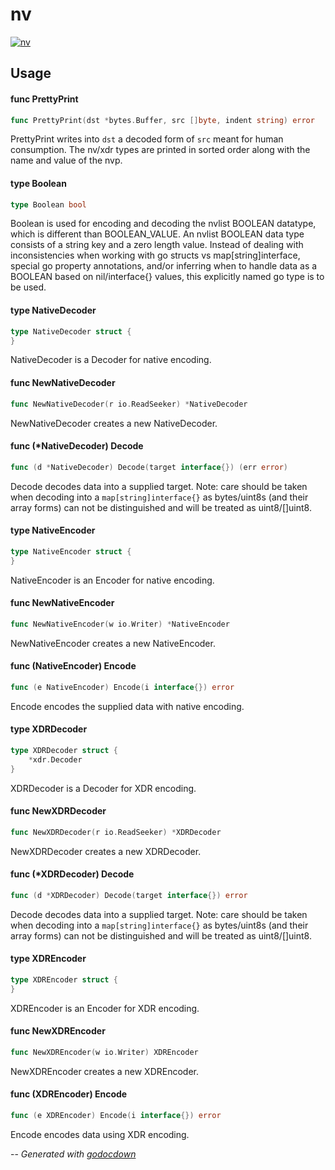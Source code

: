 # nv

[![nv](https://godoc.org/github.com/cerana/cerana/zfs/nv?status.svg)](https://godoc.org/github.com/cerana/cerana/zfs/nv)



## Usage

#### func  PrettyPrint

```go
func PrettyPrint(dst *bytes.Buffer, src []byte, indent string) error
```
PrettyPrint writes into `dst` a decoded form of `src` meant for human
consumption. The nv/xdr types are printed in sorted order along with the name
and value of the nvp.

#### type Boolean

```go
type Boolean bool
```

Boolean is used for encoding and decoding the nvlist BOOLEAN datatype, which is
different than BOOLEAN_VALUE. An nvlist BOOLEAN data type consists of a string
key and a zero length value. Instead of dealing with inconsistencies when
working with go structs vs map[string]interface, special go property
annotations, and/or inferring when to handle data as a BOOLEAN based on
nil/interface{} values, this explicitly named go type is to be used.

#### type NativeDecoder

```go
type NativeDecoder struct {
}
```

NativeDecoder is a Decoder for native encoding.

#### func  NewNativeDecoder

```go
func NewNativeDecoder(r io.ReadSeeker) *NativeDecoder
```
NewNativeDecoder creates a new NativeDecoder.

#### func (*NativeDecoder) Decode

```go
func (d *NativeDecoder) Decode(target interface{}) (err error)
```
Decode decodes data into a supplied target. Note: care should be taken when
decoding into a `map[string]interface{}` as bytes/uint8s (and their array forms)
can not be distinguished and will be treated as uint8/[]uint8.

#### type NativeEncoder

```go
type NativeEncoder struct {
}
```

NativeEncoder is an Encoder for native encoding.

#### func  NewNativeEncoder

```go
func NewNativeEncoder(w io.Writer) *NativeEncoder
```
NewNativeEncoder creates a new NativeEncoder.

#### func (NativeEncoder) Encode

```go
func (e NativeEncoder) Encode(i interface{}) error
```
Encode encodes the supplied data with native encoding.

#### type XDRDecoder

```go
type XDRDecoder struct {
	*xdr.Decoder
}
```

XDRDecoder is a Decoder for XDR encoding.

#### func  NewXDRDecoder

```go
func NewXDRDecoder(r io.ReadSeeker) *XDRDecoder
```
NewXDRDecoder creates a new XDRDecoder.

#### func (*XDRDecoder) Decode

```go
func (d *XDRDecoder) Decode(target interface{}) error
```
Decode decodes data into a supplied target. Note: care should be taken when
decoding into a `map[string]interface{}` as bytes/uint8s (and their array forms)
can not be distinguished and will be treated as uint8/[]uint8.

#### type XDREncoder

```go
type XDREncoder struct {
}
```

XDREncoder is an Encoder for XDR encoding.

#### func  NewXDREncoder

```go
func NewXDREncoder(w io.Writer) XDREncoder
```
NewXDREncoder creates a new XDREncoder.

#### func (XDREncoder) Encode

```go
func (e XDREncoder) Encode(i interface{}) error
```
Encode encodes data using XDR encoding.

--
*Generated with [godocdown](https://github.com/robertkrimen/godocdown)*
